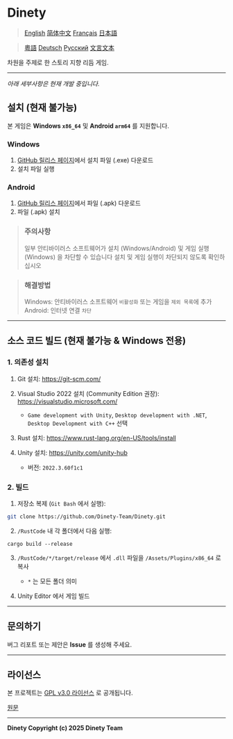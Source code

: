 # Dinety

> [English](./README.md)
> [简体中文](./README_zh.md)
> [Français](README_fr.md)
> [日本語](./README_ja.md)

> [粵語](./README_yue.md)
> [Deutsch](./README_de.md)
> [Русский](./README_ru.md)
> [文言文本](./README_wen.md)

차원을 주제로 한 스토리 지향 리듬 게임.

---

*아래 세부사항은 현재 개발 중입니다.*

## 설치 (현재 불가능)

본 게임은 **Windows `x86_64`** 및 **Android `arm64`** 를 지원합니다.

### Windows

1. [GitHub 릴리스 페이지](https://github.com/Dinety-Team/Dinety/release)에서 설치 파일 (.exe) 다운로드
2. 설치 파일 실행

### Android

1. [GitHub 릴리스 페이지](https://github.com/Dinety-Team/Dinety/release)에서 파일 (.apk) 다운로드
2. 파일 (.apk) 설치

> ### 주의사항
> 일부 안티바이러스 소프트웨어가 설치
> (Windows/Android) 및 게임 실행 (Windows) 을 차단할 수 있습니다
> 설치 및 게임 실행이 차단되지 않도록 확인하십시오

> ### 해결방법
> Windows: 안티바이러스 소프트웨어 `비활성화` 또는 게임을 `제외 목록`에 추가
> Android: 인터넷 연결 `차단`
---
## 소스 코드 빌드 (현재 불가능 & Windows 전용)

### 1. 의존성 설치

1. Git 설치: <https://git-scm.com/>

2. Visual Studio 2022 설치 (Community Edition 권장): <https://visualstudio.microsoft.com/>
    - `Game development with Unity`, `Desktop development with .NET`, `Desktop Development with C++` 선택

3. Rust 설치: <https://www.rust-lang.org/en-US/tools/install>

4. Unity 설치: <https://unity.com/unity-hub>
    - 버전: `2022.3.60f1c1`

### 2. 빌드

1. 저장소 복제 (`Git Bash` 에서 실행):
```bash
git clone https://github.com/Dinety-Team/Dinety.git
```

2. `/RustCode` 내 각 폴더에서 다음 실행:
```pwsh
cargo build --release
```

3. `/RustCode/*/target/release` 에서 `.dll` 파일을 `/Assets/Plugins/x86_64` 로 복사
    - `*` 는 모든 폴더 의미

4. Unity Editor 에서 게임 빌드
---
## 문의하기

버그 리포트 또는 제안은 **Issue** 를 생성해 주세요.

---
## 라이선스

본 프로젝트는 [GPL v3.0 라이선스](LICENSE.md) 로 공개됩니다.

[원문](https://www.gnu.org/licenses/gpl-3.0.html#license-text)

---
**Dinety Copyright (c) 2025 Dinety Team**